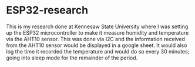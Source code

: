 # ESP32-research

This is my research done at Kennesaw State University where I was setting up the ESP32 microcontroller to make it measure humidity and temperature via the AHT10 sensor. This was done via I2C and the information received from the AHT10 sensor would be displayed in a google sheet. It would also log the time it recorded the temperature and would do so every 30 minutes; going into sleep mode for the remainder of the period.
